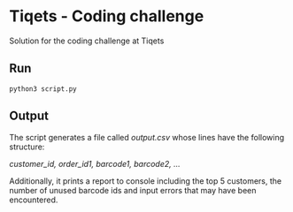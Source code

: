 # Tiqets - Coding challenge
Solution for the coding challenge at Tiqets

## Run
```python3 script.py```

## Output
The script generates a file called *output.csv* whose lines have the following structure: 

*customer_id, order_id1, barcode1, barcode2, ...*

Additionally, it prints a report to console including the top 5 customers, the number of unused barcode ids and input errors that may have been encountered.
